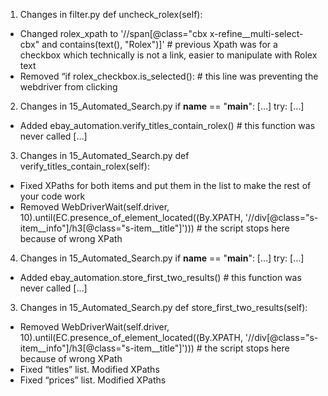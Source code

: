 1. Changes in filter.py
def uncheck_rolex(self):
- Changed rolex_xpath to '//span[@class="cbx x-refine__multi-select-cbx" and contains(text(), "Rolex")]' #  previous Xpath was for a checkbox which technically is not a link, easier to manipulate with Rolex text
- Removed “if rolex_checkbox.is_selected(): #  this line was preventing the webdriver from clicking 

2. Changes in 15_Automated_Search.py
if __name__ == "__main__":
   […]
    try:
   […]
- Added ebay_automation.verify_titles_contain_rolex()  #  this function was never called
   […]

3. Changes in 15_Automated_Search.py
def verify_titles_contain_rolex(self):
- Fixed XPaths for both items and put them in the list to make the rest of your code work
- Removed WebDriverWait(self.driver, 10).until(EC.presence_of_element_located((By.XPATH, '//div[@class="s-item__info"]/h3[@class="s-item__title"]')))  # the script stops here because of wrong XPath

4. Changes in 15_Automated_Search.py
if __name__ == "__main__":
   […]
    try:
   […]
- Added ebay_automation.store_first_two_results()  # this function was never called
[…]

3. Changes in 15_Automated_Search.py
def store_first_two_results(self):
- Removed WebDriverWait(self.driver, 10).until(EC.presence_of_element_located((By.XPATH, '//div[@class="s-item__info"]/h3[@class="s-item__title"]')))  # the script stops here because of wrong XPath
- Fixed “titles” list. Modified XPaths 
- Fixed “prices” list. Modified XPaths 